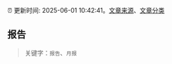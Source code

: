 :alarm_clock: 更新时间: 2025-06-01 10:42:41。[文章来源](/README.md)、[文章分类](/TAGS.md)

## 报告


> 关键字：`报告`、`月报`



